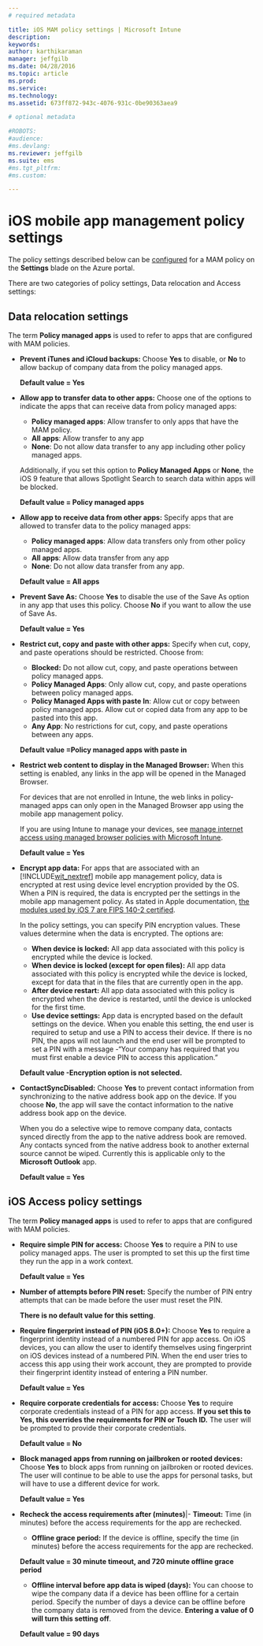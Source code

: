```yaml
---
# required metadata

title: iOS MAM policy settings | Microsoft Intune
description:
keywords:
author: karthikaraman
manager: jeffgilb
ms.date: 04/28/2016
ms.topic: article
ms.prod:
ms.service:
ms.technology:
ms.assetid: 673ff872-943c-4076-931c-0be90363aea9

# optional metadata

#ROBOTS:
#audience:
#ms.devlang:
ms.reviewer: jeffgilb
ms.suite: ems
#ms.tgt_pltfrm:
#ms.custom:

---
```


#  iOS mobile app management policy settings
The policy settings described below can be [configured](create-and-deploy-mobile-app-management-policies-with-microsoft-intune.md) for a MAM policy on the **Settings** blade on the Azure portal.

There are two categories of policy settings, Data relocation and Access settings:

##  Data relocation settings
The term **Policy managed apps** is used to refer to apps that are configured with MAM policies.

- **Prevent iTunes and iCloud backups:**
  Choose **Yes** to disable, or **No** to allow backup of company data from the policy managed apps.

  **Default value = Yes**

- **Allow app to transfer data to other apps:**   Choose one of the options to indicate the apps that can receive data from policy managed apps:
  - **Policy managed apps**: Allow transfer to only apps that have the MAM policy.
  - **All apps**: Allow transfer to any app
  - **None**: Do not allow data transfer to any app including other policy managed apps.

  Additionally, if you set this option to **Policy Managed Apps** or **None**, the iOS 9 feature that allows Spotlight Search to search data within apps will be blocked.

  **Default value = Policy managed apps**

- **Allow app to receive data from other apps:**  Specify apps that are allowed to transfer data to the policy managed apps:
  -  **Policy managed apps**: Allow data transfers only from other policy managed apps.
  -  **All apps**: Allow data transfer from any app
  -  **None**: Do not allow data transfer from any app.

  **Default value = All apps**

- **Prevent Save As:**
  Choose **Yes** to disable the use of the Save As option in any app that uses this policy. Choose **No** if you want to allow the use of Save As.

  **Default value = Yes**

- **Restrict cut, copy and paste with other apps:**
Specify when  cut, copy, and paste operations should be restricted. Choose from:
  -   **Blocked:** Do not allow cut, copy, and paste operations between policy managed apps.
  -   **Policy Managed Apps**: Only allow cut, copy, and paste operations between policy managed apps.
  -   **Policy Managed Apps with paste In**: Allow cut or copy between policy managed apps. Allow cut or copied data from any app to be pasted into this app.
  - **Any App**: No restrictions for  cut, copy, and paste operations between any apps.

  **Default value =Policy managed apps with paste in**

- **Restrict web content to display in the Managed Browser:** When this setting is enabled, any links in the app will be opened in the Managed Browser.

  For devices that are not enrolled in Intune, the web links in policy-managed apps can only open in the Managed Browser app using the mobile app management policy.

  If you are using Intune to manage your devices, see [manage internet access using managed browser policies with Microsoft Intune](manage-internet-access-using-managed-browser-policies.md).

    **Default value = Yes**

- **Encrypt app data:** For apps that are associated with an [!INCLUDE[wit_nextref](../includes/wit_nextref_md.md)] mobile app management policy, data is encrypted at rest using device level encryption provided by the OS. When a PIN is required, the data is encrypted per the settings in the mobile app management policy. As stated in Apple documentation, [the modules used by iOS 7 are FIPS 140-2 certified](http://support.apple.com/en-us/HT202739).

  In the policy settings, you can specify PIN encryption values.  These values determine when the data is encrypted. The options are:
  - **When device is locked:** All app data associated with this policy is encrypted while the device is locked.
  -   **When device is locked (except for open files):** All app data associated with this policy is encrypted while the device is locked, except for data that in the files that are currently open in the app.
  -   **After device restart:** All app data associated with this policy is encrypted when the device is restarted, until the device is unlocked for the first time.
  -   **Use device settings:** App data is encrypted based on the default settings on the device.
  When you enable this setting, the end user is required to setup and use a PIN to access their device.  If there is no PIN, the apps will not launch and the end user will be prompted to set a PIN with a message -“Your company has required that you must first enable a device PIN to access this application.”

  **Default value -Encryption option is not selected.**
- **ContactSyncDisabled:**  Choose **Yes** to prevent contact information from synchronizing to the native address book app on the device. If you choose **No**, the app will save the  contact information to the native address book app on the device.

  When you do a selective wipe to remove company data, contacts synced directly from the app to the native address book are removed. Any contacts synced from the native address book to another external source cannot be wiped. Currently this is applicable only to the **Microsoft Outlook** app.

  **Default value = Yes**
##  iOS Access policy settings
The term **Policy managed apps** is used to refer to apps that are configured with MAM policies.
- **Require simple PIN for access:**  Choose **Yes** to require a PIN to use policy managed apps. The user is prompted to set this up the first time they run the app in a work context.

  **Default value = Yes**
- **Number of attempts before PIN reset:** Specify the number of PIN entry attempts that can be made before the user must reset the PIN.

  **There is no default value for this setting**.
- **Require fingerprint instead of PIN (iOS 8.0+):** Choose **Yes** to require a fingerprint identity instead of a numbered PIN for app access.
On iOS devices, you can allow the user to identify themselves using fingerprint on iOS devices instead of a numbered PIN. When the end user tries to access this app using their work account, they are prompted to provide their fingerprint identity instead of entering a PIN number.

  **Default value = Yes**
- **Require corporate credentials for access:** Choose **Yes** to require corporate credentials instead of a PIN for app access. **If you set this to Yes, this overrides the requirements for PIN or Touch ID.** The user will be prompted to provide their corporate credentials.

  **Default value = No**
- **Block managed apps from running on jailbroken or rooted devices:** Choose **Yes** to block apps from running on jailbroken or rooted devices. The user will continue to be able to use the apps for personal tasks, but will have to use a different device for work.

  **Default value = Yes**
- **Recheck the access requirements after (minutes)**|-   **Timeout:** Time (in minutes) before the access requirements for the app are rechecked.
  -   **Offline grace period:** If the device is offline, specify the time (in minutes) before the access requirements for the app are rechecked.

  **Default value = 30 minute timeout, and 720 minute offline grace period**
  - **Offline interval before app data is wiped (days):** You can choose to wipe the company data if a device has been offline for a certain period.  Specify the number of days a device can be offline before the company data is removed from the device. **Entering a value of  0 will turn this setting off**.

  **Default value = 90 days**
